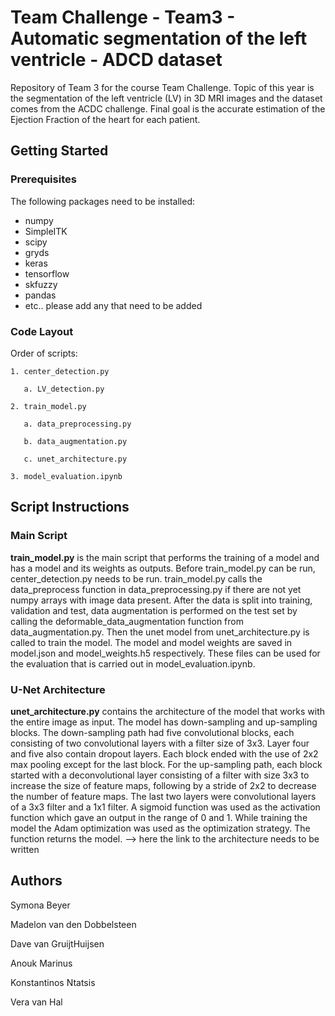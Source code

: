 # Team Challenge - Team3 - Automatic segmentation of the left ventricle - ADCD dataset

Repository of Team 3 for the course Team Challenge. Topic of this year is the segmentation of the left ventricle (LV) in 3D MRI images and the dataset comes from the ACDC challenge. Final goal is the accurate estimation of the Ejection Fraction of the heart for each patient.

## Getting Started

### Prerequisites
The following packages need to be installed:
- numpy
- SimpleITK
- scipy
- gryds
- keras
- tensorflow
- skfuzzy
- pandas
- etc.. please add any that need to be added

### Code Layout
Order of scripts:
```
1. center_detection.py

   a. LV_detection.py
```
```
2. train_model.py

   a. data_preprocessing.py
   
   b. data_augmentation.py
   
   c. unet_architecture.py
```
```
3. model_evaluation.ipynb
```
## Script Instructions
### Main Script
**train_model.py** is the main script that performs the training of a model and has a model and its weights as outputs. Before train_model.py can be run, center_detection.py needs to be run. train_model.py calls the data_preprocess function in data_preprocessing.py if there are not yet numpy arrays with image data present. After the data is split into training, validation and test, data augmentation is performed on the test set by calling the deformable_data_augmentation function from data_augmentation.py. Then the unet model from unet_architecture.py is called to train the model. The model and model weights are saved in model.json and model_weights.h5 respectively. These files can be used for the evaluation that is carried out in model_evaluation.ipynb.

### U-Net Architecture
**unet_architecture.py** contains the architecture of the model that works with the entire image as input. The model has down-sampling and up-sampling blocks. The down-sampling path had five convolutional blocks, each consisting of two convolutional layers with a filter size of 3x3. Layer four and five also contain dropout layers.  Each block ended with the use of 2x2 max pooling except for the last block. For the up-sampling path, each block started with a deconvolutional layer consisting of a filter with size 3x3 to increase the size of feature maps, following by a stride of 2x2 to decrease the number of feature maps. The last two layers were convolutional layers of a 3x3 filter and a 1x1 filter. A sigmoid function was used as the activation function which gave an output in the range of 0 and 1. While training the model the Adam optimization was used as the optimization strategy. The function returns the model.
--> here the link to the architecture needs to be written

## Authors
Symona Beyer

Madelon van den Dobbelsteen 

Dave van GruijtHuijsen

Anouk Marinus

Konstantinos Ntatsis

Vera van Hal
